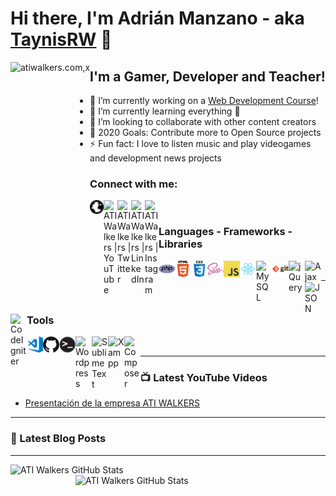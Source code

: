 # Hi there, I'm Adrián Manzano - aka [TaynisRW][website] 👋
<img align="left" alt="atiwalkers.com,x" height="300px" src="https://i.pinimg.com/originals/e4/26/70/e426702edf874b181aced1e2fa5c6cde.gif"/>

## I'm a Gamer, Developer and Teacher!
- 🔭 I’m currently working on a [Web Development Course][website]!
- 🌱 I’m currently learning everything 🤣
- 👯 I’m looking to collaborate with other content creators
- 🥅 2020 Goals: Contribute more to Open Source projects
- ⚡ Fun fact: I love to listen music and play videogames and development news projects

### Connect with me:

[<img align="left" alt="atiwalkers.com,x" width="22px" src="https://raw.githubusercontent.com/iconic/open-iconic/master/svg/globe.svg" />][website]
[<img align="left" alt="ATIWalkers | YouTube" width="22px" src="https://cdn.jsdelivr.net/npm/simple-icons@v3/icons/youtube.svg" />][youtube]
[<img align="left" alt="ATIWalkers | Twitter" width="22px" src="https://cdn.jsdelivr.net/npm/simple-icons@v3/icons/twitter.svg" />][twitter]
[<img align="left" alt="ATIWalkers | LinkedIn" width="22px" src="https://cdn.jsdelivr.net/npm/simple-icons@v3/icons/linkedin.svg" />][linkedin]
[<img align="left" alt="ATIWalkers | Instagram" width="22px" src="https://cdn.jsdelivr.net/npm/simple-icons@v3/icons/instagram.svg" />][instagram]

<br />

### Languages - Frameworks - Libraries

[<img align="left" alt="PHP" width="26px" src="https://raw.githubusercontent.com/github/explore/80688e429a7d4ef2fca1e82350fe8e3517d3494d/topics/php/php.png" />][webdevplaylist]
[<img align="left" alt="HTML5" width="26px" src="https://raw.githubusercontent.com/github/explore/80688e429a7d4ef2fca1e82350fe8e3517d3494d/topics/html/html.png" />][webdevplaylist]
[<img align="left" alt="CSS3" width="26px" src="https://raw.githubusercontent.com/github/explore/80688e429a7d4ef2fca1e82350fe8e3517d3494d/topics/css/css.png" />][cssplaylist]
[<img align="left" alt="Sass" width="26px" src="https://raw.githubusercontent.com/github/explore/80688e429a7d4ef2fca1e82350fe8e3517d3494d/topics/sass/sass.png" />][cssplaylist]
[<img align="left" alt="JavaScript" width="26px" src="https://raw.githubusercontent.com/github/explore/80688e429a7d4ef2fca1e82350fe8e3517d3494d/topics/javascript/javascript.png" />][jsplaylist]
[<img align="left" alt="React" width="26px" src="https://raw.githubusercontent.com/github/explore/80688e429a7d4ef2fca1e82350fe8e3517d3494d/topics/react/react.png" />][reactplaylist]
[<img align="left" alt="MySQL" width="26px" src="https://lh3.googleusercontent.com/proxy/hMMV-4o0mHFuGvkDAE3_u0ZZmw8HpzacvMU4xEDlb5mTHlManYKgYYHPg1fFZAPNNitomc6FMFhDYhtUQw0cC-lgxps9vGgDJx8rI7Ro_TB6PFp5igs" />][webdevplaylist]
[<img align="left" alt="Git" width="26px" src="https://raw.githubusercontent.com/github/explore/80688e429a7d4ef2fca1e82350fe8e3517d3494d/topics/git/git.png" />][webdevplaylist]
[<img align="left" alt="jQuery" width="26px" src="https://www.magentodesign.com.es/wp-content/uploads/2019/11/jq.png" />][webdevplaylist]
[<img align="left" alt="Ajax" width="26px" src="https://tecnologiadigital360.cl/wp-content/uploads/2019/07/260190.png" />][webdevplaylist]
[<img align="left" alt="JSON" width="26px" src="https://icon-library.com/images/json-icon-png/json-icon-png-28.jpg" />][webdevplaylist]
[<img align="left" alt="CodeIgniter" width="26px" src="https://cdn1.iconfinder.com/data/icons/logos-3/304/codeigniter-512.png" />][webdevplaylist]

<br />

---

### Tools
[<img align="left" alt="Visual Studio Code" width="26px" src="https://raw.githubusercontent.com/github/explore/80688e429a7d4ef2fca1e82350fe8e3517d3494d/topics/visual-studio-code/visual-studio-code.png" />][webdevplaylist]
[<img align="left" alt="GitHub" width="26px" src="https://raw.githubusercontent.com/github/explore/78df643247d429f6cc873026c0622819ad797942/topics/github/github.png" />][webdevplaylist]
[<img align="left" alt="Linux Terminal" width="26px" src="https://raw.githubusercontent.com/github/explore/80688e429a7d4ef2fca1e82350fe8e3517d3494d/topics/terminal/terminal.png" />][webdevplaylist]
[<img align="left" alt="Wordpress" width="26px" src="https://cdn3.iconfinder.com/data/icons/social-badges-2/512/wordpress.png" />][webdevplaylist]
[<img align="left" alt="SublimeText" width="26px" src="https://wasdsoft.files.wordpress.com/2015/11/sublime.png?w=1024&h=1024&crop=1" />][webdevplaylist]
[<img align="left" alt="Xampp" width="26px" src="https://anthoncode.com/wp-content/uploads/2019/01/xampp-logo-png.png" />][webdevplaylist]
[<img align="left" alt="Composer" width="26px" src="https://cdn.freebiesupply.com/logos/large/2x/composer-logo-png-transparent.png" />][webdevplaylist]

<br />

---

### 📺 Latest YouTube Videos
<!-- YOUTUBE:START -->
- [Presentación de la empresa ATI WALKERS](https://www.youtube.com/watch?v=r0S7f3x7sqE)
<!-- YOUTUBE:END -->

---

### 📕 Latest Blog Posts
<!-- BLOG-POST-LIST:START -->
<!-- BLOG-POST-LIST:END -->

---

<img align="left" alt="ATI Walkers GitHub Stats" width="410px" src="https://github-readme-stats.vercel.app/api?username=TayWolf&show_icons=true&hide_border=true&theme=tokyonight&hide=issues">
<img align="right" alt="ATI Walkers GitHub Stats" width="400px" src="https://github-readme-stats.vercel.app/api/top-langs/?username=TayWolf&show_icons=true&hide_border=true&theme=tokyonight&layout=compact">


[website]: https://atiwalkers.com.mx
[twitter]: https://twitter.com/WofyRaven
[youtube]: https://youtube.com/channel/UCWCIPpdGpeND_W44NVxJl6g
[instagram]: https://instagram.com/ati_walkers
[linkedin]: https://linkedin.com/in/adrian-manzano-0236241a1
[webdevplaylist]: https://www.youtube.com/playlist?list=
[jsplaylist]: https://www.youtube.com/playlist?list=
[cssplaylist]: https://www.youtube.com/playlist?list=
[reactplaylist]: https://www.youtube.com/playlist?list= 
